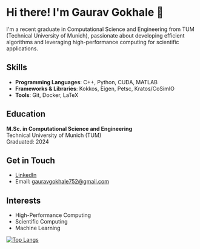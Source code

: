 # Hi there! I'm Gaurav Gokhale 👋
I'm a recent graduate in Computational Science and Engineering from TUM (Technical University of Munich), passionate about developing efficient algorithms and leveraging high-performance computing for scientific applications.

## Skills
- **Programming Languages**: C++, Python, CUDA, MATLAB
- **Frameworks & Libraries**: Kokkos, Eigen, Petsc, Kratos/CoSimIO
- **Tools**: Git, Docker, LaTeX

## Education
**M.Sc. in Computational Science and Engineering**  
Technical University of Munich (TUM)  
Graduated: 2024  

## Get in Touch
- [LinkedIn](https://www.linkedin.com/in/gaurav-gokhale/)
- Email: gauravgokhale752@gmail.com

## Interests
- High-Performance Computing
- Scientific Computing
- Machine Learning

[![Top Langs](https://github-readme-stats.vercel.app/api/top-langs/?username=gaurav44&layout=donut)](https://github.com/gaurav44/github-readme-stats)


